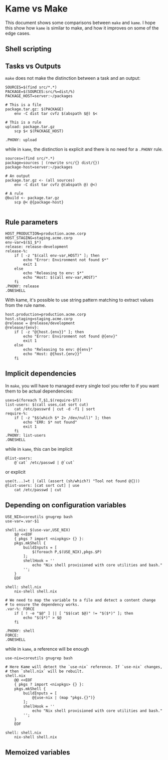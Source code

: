 # Kame vs Make

This document shows some comparisons between `make` and `kame`. I hope
this show how `kame` is similar to make, and how it improves on some of
the edge cases.

## Shell scripting

## Tasks vs Outputs

`make` does not make the distinction between a task and an output:

``` make
SOURCES=$(find src/*.*)
PACKAGE=$(SOURCES:src/%=dist/%)
PACKAGE_HOST=server:~/packages

# This is a file
package.tar.gz: $(PACKAGE)  
    env -C dist tar cvfz $(abspath $@) $<

# This is a rule
upload: package.tar.gz
    scp $< $(PACKAGE_HOST)

.PHONY: upload
```

while in `kame`, the distinction is explicit and there is no need for a
`.PHONY` rule.

``` kame
sources=(find src/*.*)
package=sources | (rewrite src/{} dist/{})
package-host=server:~/packages

# An output
package.tar.gz <- (all sources)
    env -C dist tar cvfz @(abspath @) @<)

# A rule
@build <- package.tar.gz
    scp @< @{package-host}
        
```

## Rule parameters

``` make
HOST_PRODUCTION=production.acme.corp
HOST_STAGING=staging.acme.corp
env-var=$($1_$*)
release: release-development
release-%:
    if [ -z "$(call env-var,HOST)" ]; then
        echo "Error: Environment not found $*"
        exit 1
    else
        echo "Releasing to env: $*"
        echo "Host: $(call env-var,HOST)"
    fi
.PHONY: release
.ONESHELL
```

With kame, it's possible to use string pattern matching to extract
values from the rule name.

``` kame
host.production=production.acme.corp
host.staging=staging.acme.corp
@release = @release/development
@release/{env}:
    if [ -z "@{host.{env}}" ]; then
        echo "Error: Environment not found @{env}"
        exit 1
    else
        echo "Releasing to env: @{env}"
        echo "Host: @{host.{env}}"
    fi
```

## Implicit dependencies

In `make`, you will have to managed every single tool you refer to if
you want them to be actual dependencies:

``` make
uses=$(foreach T,$1,$(require-$T))
list-users: $(call uses,cat sort cut)
    cat /etc/passwrd | cut -d -f1 | sort
require-%:
    if [ -z "$$(which $* 2> /dev/null)" ]; then
        echo "ERR: $* not found"
        exit 1
    fi
.PHONY: list-users
.ONESHELL
```

while in `kame`, this can be implicit

``` kame
@list-users:
    @`cat` /etc/passwd | @`cut`  
```

or explicit

``` kame
use(t...)=t | (all (assert (sh/which?) "Tool not found @{}))
@list-users: [cat sort cut] | use
    cat /etc/passwd | cut  
```

## Depending on configuration variables

``` make
USE_NIX=coreutils gnugrep bash
use-var=.var-$1

shell.nix: $(use-var,USE_NIX)
    $@ <<EOF
    { pkgs ? import <nixpkgs> {} }:
    pkgs.mkShell {
        buildInputs = [
            $(foreach P,$(USE_NIX),pkgs.$P)
        ];
        shellHook = ''
            echo "Nix shell provisioned with core utilities and bash."
        '';
    }
    EOF

shell: shell.nix
    nix-shell shell.nix

# We need to map the variable to a file and detect a content change
# to ensure the dependency works.
.var-%: FORCE
    if [ ! -e "$@" ] || [ "$$(cat $@)" != "$($*)" ]; then
        echo "$($*)" > $@
    fi

.PHONY: shell
FORCE:
.ONESHELL
```

while in `kame`, a reference will be enough

``` kame
use-nix=coreutils gnugrep bash

# Here Kame will detect the `use-nix` reference. If `use-nix` changes,
# then `shell.nix` will be rebuilt.
shell.nix
    @@ <<EOF
    { pkgs ? import <nixpkgs> {} }:
    pkgs.mkShell {
        buildInputs = [
            @{use-nix | (map "pkgs.{}")}
        ];
        shellHook = ''
            echo "Nix shell provisioned with core utilities and bash."
        '';
    }
    EOF

shell: shell.nix
    nix-shell shell.nix
```

## Memoized variables
